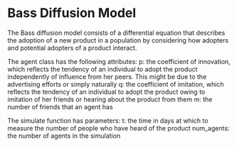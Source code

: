 # Bass Diffusion Model
The Bass diffusion model consists of a differential equation that describes the adoption of a new product in a population by considering how adopters and potential adopters of a product interact.

The agent class has the following attributes:
p: the coefficient of innovation, which reflects the tendency of an individual to adopt the product independently of influence from her peers. This might be due to the advertising efforts or simply naturally
q: the coefficient of imitation, which reflects the tendency of an individual to adopt the product owing to imitation of her friends or hearing about the product from them
m: the number of friends that an agent has


The simulate function has parameters:
t: the time in days at which to measure the number of people who have heard of the product
num_agents: the number of agents in the simulation
